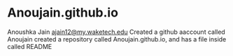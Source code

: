 # Anoujain.github.io
Anoushka Jain
ajain12@my.waketech.edu
Created a github aaccount called Anoujain
created a repository called Anoujain.github.io, and has a file inside called README
